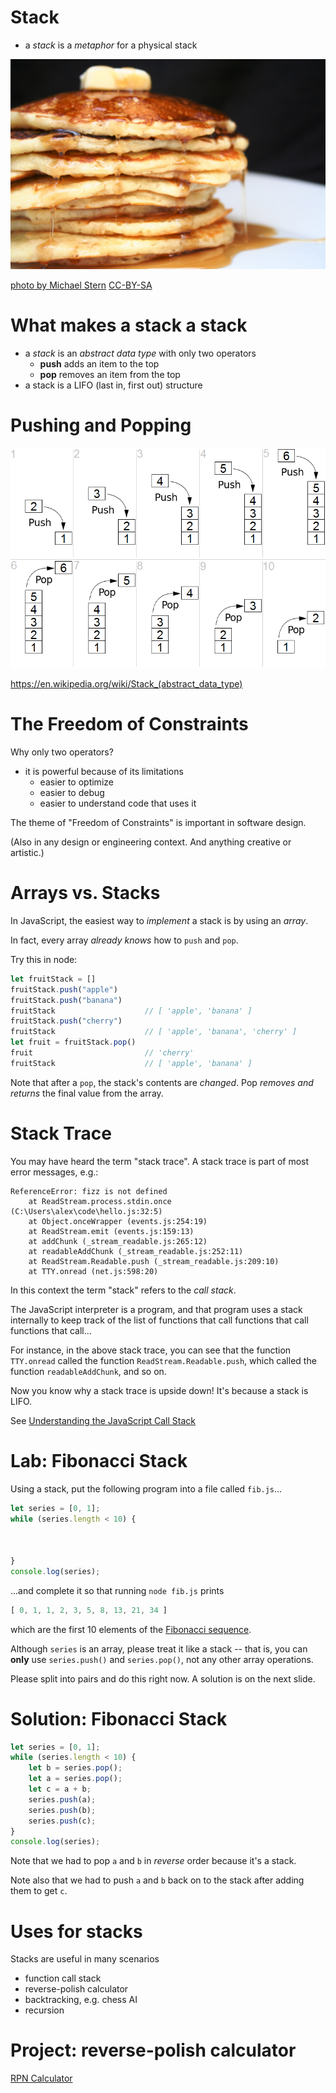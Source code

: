 # Stack

* a *stack* is a *metaphor* for a physical stack

![pancakes](../images/pancakes.jpg)

[photo by Michael Stern](https://www.flickr.com/photos/68711844@N07/15638298618)
[CC-BY-SA](https://creativecommons.org/licenses/by-sa/2.0/)

# What makes a stack a stack

* a *stack* is an *abstract data type* with only two operators
    * **push** adds an item to the top
    * **pop** removes an item from the top
* a stack is a LIFO (last in, first out) structure

# Pushing and Popping

![stack](../images/stack.png) 

<https://en.wikipedia.org/wiki/Stack_(abstract_data_type)>

# The Freedom of Constraints

Why only two operators?

* it is powerful because of its limitations
    * easier to optimize 
    * easier to debug
    * easier to understand code that uses it

The theme of "Freedom of Constraints" is important in software design. 

(Also in any design or engineering context. And anything creative or artistic.)

# Arrays vs. Stacks

In JavaScript, the easiest way to *implement* a stack is by using an *array*.

In fact, every array *already knows* how to `push` and `pop`.

Try this in node:

```js
let fruitStack = []
fruitStack.push("apple")
fruitStack.push("banana")
fruitStack                    // [ 'apple', 'banana' ]
fruitStack.push("cherry")
fruitStack                    // [ 'apple', 'banana', 'cherry' ]
let fruit = fruitStack.pop()
fruit                         // 'cherry'
fruitStack                    // [ 'apple', 'banana' ]
```

Note that after a `pop`, the stack's contents are *changed*. Pop *removes and returns* the final value from the array.

# Stack Trace

You may have heard the term "stack trace". A stack trace is part of most error messages, e.g.:

```
ReferenceError: fizz is not defined
    at ReadStream.process.stdin.once (C:\Users\alex\code\hello.js:32:5)
    at Object.onceWrapper (events.js:254:19)
    at ReadStream.emit (events.js:159:13)
    at addChunk (_stream_readable.js:265:12)
    at readableAddChunk (_stream_readable.js:252:11)
    at ReadStream.Readable.push (_stream_readable.js:209:10)
    at TTY.onread (net.js:598:20)
```

In this context the term "stack" refers to the *call stack*.

The JavaScript interpreter is a program, and that program uses a stack internally to keep track of the list of functions that call functions that call functions that call...

For instance, in the above stack trace, you can see that the function `TTY.onread` called the function `ReadStream.Readable.push`, which called the function `readableAddChunk`, and so on.

Now you know why a stack trace is upside down! It's because a stack is LIFO.

See [Understanding the JavaScript Call Stack](https://medium.freecodecamp.org/understanding-the-javascript-call-stack-861e41ae61d4)

# Lab: Fibonacci Stack

Using a stack, put the following program into a file called `fib.js`...

```js
let series = [0, 1];
while (series.length < 10) {



}
console.log(series);
```

...and complete it so that running `node fib.js` prints 

```js
[ 0, 1, 1, 2, 3, 5, 8, 13, 21, 34 ]
```

which are the first 10 elements of the [Fibonacci sequence](https://en.wikipedia.org/wiki/Fibonacci_number).

Although `series` is an array, please treat it like a stack -- that is, you can **only** use `series.push()` and `series.pop()`, not any other array operations.

Please split into pairs and do this right now. A solution is on the next slide.

# Solution: Fibonacci Stack

```js
let series = [0, 1];
while (series.length < 10) {
    let b = series.pop();
    let a = series.pop();
    let c = a + b;
    series.push(a);
    series.push(b);
    series.push(c);
}
console.log(series);
```

Note that we had to pop `a` and `b` in *reverse* order because it's a stack.

Note also that we had to push `a` and `b` back on to the stack after adding them to get `c`.

# Uses for stacks

Stacks are useful in many scenarios

* function call stack
* reverse-polish calculator
* backtracking, e.g. chess AI
* recursion
    
# Project: reverse-polish calculator

<a href='/projects/rpn_calculator'>RPN Calculator</a>

